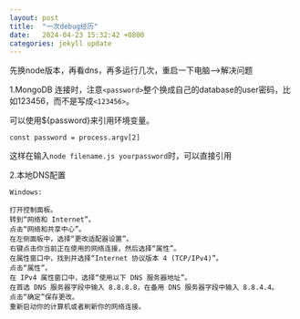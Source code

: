 ```yaml
---
layout: post
title:  "一次debug经历"
date:   2024-04-23 15:32:42 +0800
categories: jekyll update
---
```

先换node版本，再看dns，再多运行几次，重启一下电脑——>解决问题

1.MongoDB 
连接时，注意`<password>`整个换成自己的database的user密码，比如123456，而不是写成`<123456>`。

可以使用${password}来引用环境变量。
```
const password = process.argv[2]
```
这样在输入`node filename.js yourpassword`时，可以直接引用


2.本地DNS配置
```
Windows:

打开控制面板。
转到“网络和 Internet”。
点击“网络和共享中心”。
在左侧面板中，选择“更改适配器设置”。
右键点击你当前正在使用的网络连接，然后选择“属性”。
在属性窗口中，找到并选择“Internet 协议版本 4 (TCP/IPv4)”。
点击“属性”。
在 IPv4 属性窗口中，选择“使用以下 DNS 服务器地址”。
在首选 DNS 服务器字段中输入 8.8.8.8，在备用 DNS 服务器字段中输入 8.8.4.4。
点击“确定”保存更改。
重新启动你的计算机或者刷新你的网络连接。
```